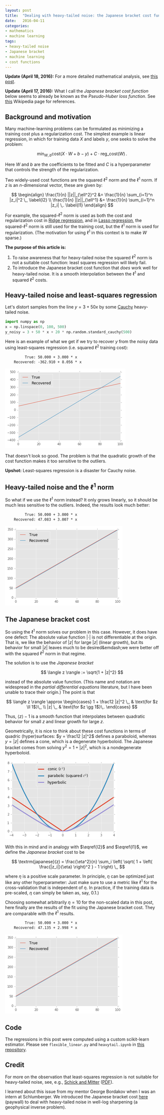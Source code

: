 ```yaml
---
layout: post
title:  "Dealing with heavy-tailed noise: the Japanese bracket cost function"
date:   2016-04-11
categories:
- mathematics
- machine learning
tags:
- heavy-tailed noise
- Japanese bracket
- machine learning
- cost functions
---
```


**Update (April 18, 2016):** For a more detailed mathematical analysis, see
[this post][sensan].

**Update (April 17, 2016):** What I call the *Japanese bracket cost function*
below seems to already be known as the *Pseudo-Huber loss function*. See
[this][wiki-huber] Wikipedia page for references.


## Background and motivation

Many machine-learning problems can be formulated as minimizing a
training cost plus a regularization cost. The simplest example is linear
regression, in which for training data $X$ and labels $y$, one seeks to solve
the problem:

$$
\min_{W, b} \textrm{cost}(X \cdot W + b - y) + C \cdot\textrm{reg_cost}(W) \,.
$$

Here $W$ and $b$ are the coefficients to be fitted and $C$ is a hyperparameter
that controls the strength of the regularization.

Two widely-used cost functions are the squared $\ell^2$ norm and the $\ell^1$
norm. If $z$ is an $n$-dimensional vector, these are given by:

$$
\begin{align}
\frac{1}{n} ||z||_{\ell^2}^2 &= \frac{1}{n} \sum_{i=1}^n |z_i|^2 \,, \label{l2}
\\ \frac{1}{n} ||z||_{\ell^1} &= \frac{1}{n} \sum_{i=1}^n |z_i| \,. \label{l1}
\end{align}
$$

For example, the squared-$\ell^2$ norm is used as both the cost and
regularization cost in [Ridge regression][ridge], and in
[Lasso regression][lasso], the squared-$\ell^2$ norm is still used for
the training cost, but the $\ell^1$ norm is used for regularization.
(The motivation for using $\ell^1$ in this context is to make $W$ sparse.)


**The purpose of this article is:**

1. To raise awareness that for heavy-tailed noise the squared $\ell^2$ norm is
   not a suitable cost function: least squares regression will likely fail.
2. To introduce the Japanese bracket cost function that *does* work well for
   heavy-tailed noise. It is a smooth interpolation between the $\ell^1$ and
   squared $\ell^2$ costs.


## Heavy-tailed noise and least-squares regression

Let's distort samples from the line $y = 3 + 50x$ by some [Cauchy][cauchy]
heavy-tailed noise.

~~~python
import numpy as np
x = np.linspace(0, 100, 500)
y_noisy = 3 + 50 * x + 20 * np.random.standard_cauchy(500)
~~~

Here is an example of what we get if we try to recover $y$ from the noisy data
using least-squares regression (i.e. squared $\ell^2$ training cost):

~~~raw
         True: 50.000 + 3.000 * x
    Recovered: -362.910 + 8.056 * x
~~~

![Disastrous fit using least-squares regression](/assets/cauchy_l2.png)

That doesn't look so good. The problem is that the quadratic growth
of the cost function makes it too sensitive to the outliers.

**Upshot:** Least-squares regression is a disaster for Cauchy noise.


## Heavy-tailed noise and the $\ell^1$ norm

So what if we use the $\ell^1$ norm instead? It only grows linearly,
so it should be much less sensitive to the outliers. Indeed, the results
look much better:

~~~raw
         True: 50.000 + 3.000 * x
    Recovered: 47.083 + 3.007 * x
~~~

![Much better fit using $\ell^1$ norm](/assets/cauchy_l1.png)


## The Japanese bracket cost

So using the $\ell^1$ norm solves our problem in this case. However,
it does have one defect: The absolute value function $|\cdot|$
is not differentiable at the origin. That is, we like the behavior of
$|z|$ for large $|z|$ (linear growth), but its behavior for small
$|z|$ leaves much to be desired&emdash;we were better off with the squared
$\ell^2$ norm in that regime.

The solution is to use the *Japanese bracket*

$$
\langle z \rangle := \sqrt{1 + |z|^2}
$$

instead of the absolute value function. (This name and notation are
widespread in the *partial differential equations* literature, but I have
been unable to trace their origin.) The point is that

$$
\langle z \rangle \approx \begin{cases}
        1 + \frac12 |z|^2 \,, & \text{for $z \ll 1$}\,,
    \\  |z| \,,               & \text{for $z \gg 1$}\,.
\end{cases}
$$

Thus, $\langle z \rangle - 1$ is a smooth function that interpolates
between quadratic behavior for small $z$ and linear growth for large $z$.

Geometrically, it is nice to think about these cost functions in terms of
quadric (hyper)surfaces: $y = \frac12 |z|^2$ defines a paraboloid, whereas
$y = |z|$ defines a cone, which is a degenerate hyperboloid. The Japanese
bracket comes from solving $y^2 = 1 + |z|^2$, which is a nondegenerate
hyperboloid.

![Cone, parabola, and hyperbola](/assets/cost_funcs_as_quadrics.png)

With this in mind and in analogy with $\eqref{l2}$ and $\eqref{l1}$,
we define the *Japanese bracket* cost to be

$$
\textrm{japanese}(z) = \frac{\eta^2}{n} \sum_i \left(
    \sqrt{ 1 + \left( \frac{|z_i|}{\eta} \right)^2 } - 1
\right) \,,
$$

where $\eta$ is a positive scale parameter. In principle, $\eta$ can be
optimized just like any other hyperparameter: Just make sure to use a
metric like $\ell^1$ for the cross-validation that is independent of $\eta$.
In practice, if the training data is pre-scaled, $\eta$ can simply
be taken as, say, $0.1$.)

Choosing somewhat arbitrarily $\eta = 10$ for the non-scaled data in
this post, here finally are the results of the fit using the Japanese
bracket cost. They are comparable with the $\ell^1$ results.

~~~raw
         True: 50.000 + 3.000 * x
    Recovered: 47.135 + 2.998 * x
~~~

![Equally good fit using Japanese bracket cost](/assets/cauchy_japanese.png)



## Code

The regressions in this post were computed using a custom scikit-learn
estimator. Please see `flexible_linear.py` and `heavytail.ipynb` in
[this repository][custom-sklearn].


## Credit

For more on the observation that least-squares regression is not suitable for
heavy-tailed noise, see, e.g., [Schick and Mitter][schick-mitter]
([PDF][schick-mitter-pdf]).

I learned about this issue from my mentor George Bordakov when I was an
intern at Schlumberger. We introduced the Japanese bracket cost
[here][eage-doi] (paywall) to deal with heavy-tailed noise in well-log
sharpening (a geophysical inverse problem).


[ridge]: https://en.wikipedia.org/wiki/Tikhonov_regularization
[lasso]: https://en.wikipedia.org/wiki/Lasso_(statistics)
[cauchy]: https://en.wikipedia.org/wiki/Cauchy_distribution
[eage-doi]: http://dx.doi.org/10.3997/2214-4609.20141285
[schick-mitter]: http://www.jstor.org/stable/2242306
[schick-mitter-pdf]: http://www.mit.edu/~mitter/publications/73_robust_recursive_AOS.pdf
[custom-sklearn]: https://github.com/mkliegl/custom-sklearn
[wiki-huber]: https://en.wikipedia.org/wiki/Huber_loss
[sensan]: /sensitivity-analysis
